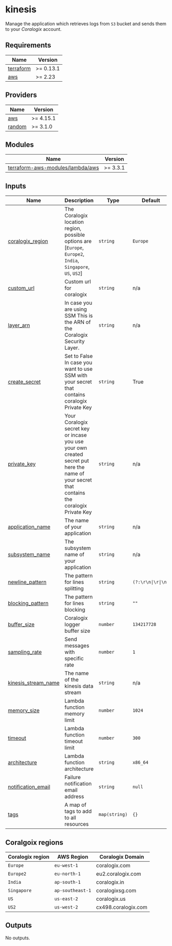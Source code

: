 # kinesis

Manage the application which retrieves logs from `S3` bucket and sends them to your *Coralogix* account.

## Requirements

| Name | Version |
|------|---------|
| <a name="requirement_terraform"></a> [terraform](#requirement\_terraform) | >= 0.13.1 |
| <a name="requirement_aws"></a> [aws](#requirement\_aws) | >= 2.23 |

## Providers

| Name | Version |
|------|---------|
| <a name="provider_aws"></a> [aws](#provider\_aws) | >= 4.15.1 |
| <a name="provider_random"></a> [random](#provider\_random) | >= 3.1.0 |

## Modules

| Name | Version |
|------|---------|
| <a name="module_terraform_aws_modules_lambda_aws"></a> [terraform-aws-modules/lambda/aws](#module\_terraform\_aws\_modules\_lambda\_aws) | >= 3.3.1 |

## Inputs

| Name | Description | Type | Default | Required |
|------|-------------|------|---------|:--------:|
| <a name="input_coralogix_region"></a> [coralogix\_region](#input\_coralogix\_region) | The Coralogix location region, possible options are [`Europe`, `Europe2`, `India`, `Singapore`, `US`, `US2`] | `string` | `Europe` | yes |
| <a name="input_custom_url"></a> [custom_url](#input\_custom\_url) | Custom url for coralogix | `string` | n/a | no |
| <a name="input_layer_arn"></a> [layer_arn](#input\_layer\_arn) | In case you are using SSM This is the ARN of the Coralogix Security Layer. | `string` | n/a | no |
| <a name="input_create_secret"></a> [create_secret](#input\_create\_secret) | Set to False In case you want to use SSM with your secret that contains coralogix Private Key| `string` | True | no |
| <a name="input_private_key"></a> [private\_key](#input\_private\_key) | Your Coralogix secret key or incase you use your own created secret put here the name of your secret that contains the coralogix Private Key| `string` | n/a | yes |
| <a name="input_application_name"></a> [application\_name](#input\_application\_name) | The name of your application | `string` | n/a | yes |
| <a name="input_subsystem_name"></a> [subsystem\_name](#input\_subsystem\_name) | The subsystem name of your application | `string` | n/a | yes |
| <a name="input_newline_pattern"></a> [newline\_pattern](#input\_newline\_pattern) | The pattern for lines splitting | `string` | `(?:\r\n\|\r\|\n)` | no |
| <a name="input_blocking_pattern"></a> [blocking\_pattern](#input\_blocking\_pattern) | The pattern for lines blocking | `string` | `""` | no |
| <a name="input_buffer_size"></a> [buffer\_size](#input\_buffer\_size) | Coralogix logger buffer size | `number` | `134217728` | no |
| <a name="input_sampling_rate"></a> [sampling\_rate](#input\_sampling\_rate) | Send messages with specific rate | `number` | `1` | no |
| <a name="input_kinesis_stream_name"></a> [kinesis\_stream\_name](#input\_kinesis\_stream\_name) | The name of the kinesis data stream | `string` | n/a | yes |
| <a name="input_memory_size"></a> [memory\_size](#input\_memory\_size) | Lambda function memory limit | `number` | `1024` | no |
| <a name="input_timeout"></a> [timeout](#input\_timeout) | Lambda function timeout limit | `number` | `300` | no |
| <a name="input_architecture"></a> [architecture](#input\_architecture) | Lambda function architecture | `string` | `x86_64` | no |
| <a name="input_notification_email"></a> [notification_email](#input\_notification\_email) | Failure notification email address | `string` | `null` | no |
| <a name="input_tags"></a> [tags](#input\_tags) | A map of tags to add to all resources | `map(string)` | `{}` | no |

## Coralgoix regions
| Coralogix region | AWS Region | Coralogix Domain |
|------|------------|------------|
| `Europe` |  `eu-west-1` | coralogix.com |
| `Europe2` |  `eu-north-1` | eu2.coralogix.com |
| `India` | `ap-south-1`  | coralogix.in |
| `Singapore` | `ap-southeast-1` | coralogixsg.com |
| `US` | `us-east-2` | coralogix.us |
| `US2` | `us-west-2` | cx498.coralogix.com |

## Outputs

No outputs.
